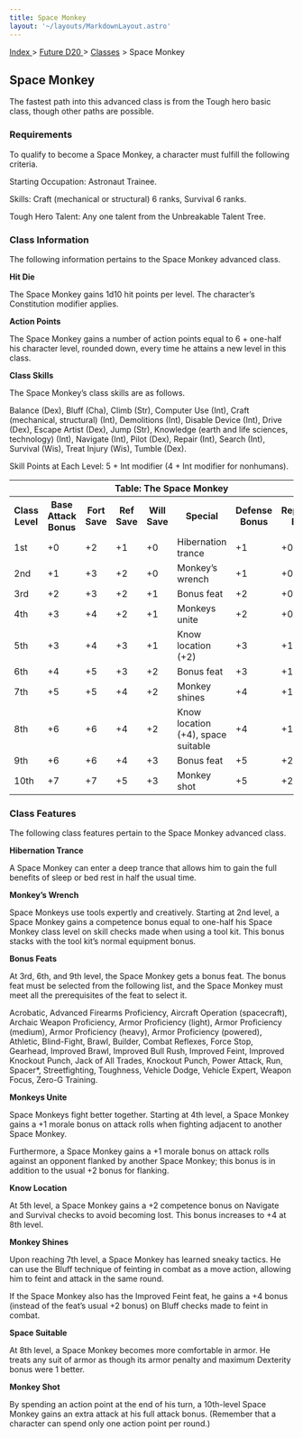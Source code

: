 ```yaml
---
title: Space Monkey
layout: '~/layouts/MarkdownLayout.astro'
---
```


[ Index ](/) > [ Future D20 ](/future.d20.srd) > [Classes](/future.d20.srd/classes) > Space Monkey

## Space Monkey

The fastest path into this advanced class is from the Tough hero basic class,
though other paths are possible.

### Requirements

To qualify to become a Space Monkey, a character must fulfill the following
criteria.

Starting Occupation: Astronaut Trainee.

Skills: Craft (mechanical or structural) 6 ranks, Survival 6 ranks.

Tough Hero Talent: Any one talent from the Unbreakable Talent Tree.

### Class Information

The following information pertains to the Space Monkey advanced class.

**Hit Die**

The Space Monkey gains 1d10 hit points per level. The character’s Constitution
modifier applies.

**Action Points**

The Space Monkey gains a number of action points equal to 6 + one-half his
character level, rounded down, every time he attains a new level in this
class.

**Class Skills**

The Space Monkey’s class skills are as follows.

Balance (Dex), Bluff (Cha), Climb (Str), Computer Use (Int), Craft
(mechanical, structural) (Int), Demolitions (Int), Disable Device (Int), Drive
(Dex), Escape Artist (Dex), Jump (Str), Knowledge (earth and life sciences,
technology) (Int), Navigate (Int), Pilot (Dex), Repair (Int), Search (Int),
Survival (Wis), Treat Injury (Wis), Tumble (Dex).

Skill Points at Each Level: 5 + Int modifier (4 + Int modifier for nonhumans).


<table> <tr><th colspan="9">Table: The Space Monkey</th></tr> <tr><th>Class Level</th><th>Base Attack Bonus</th><th>Fort Save</th><th>Ref Save</th><th>Will Save</th><th>Special</th><th>Defense Bonus</th><th>Reputation Bonus</th></tr> <tr><td>1st</td><td>+0</td><td>+2</td><td>+1</td><td>+0</td><td>Hibernation trance</td><td>+1</td><td>+0</td></tr> <tr class="shaded"><td>2nd</td><td>+1</td><td>+3</td><td>+2</td><td>+0</td><td>Monkey’s wrench</td><td>+1</td><td>+0</td></tr> <tr><td>3rd</td><td>+2</td><td>+3</td><td>+2</td><td>+1</td><td>Bonus feat</td><td>+2</td><td>+0</td></tr> <tr class="shaded"><td>4th</td><td>+3</td><td>+4</td><td>+2</td><td>+1</td><td>Monkeys unite</td><td>+2</td><td>+0</td></tr> <tr><td>5th</td><td>+3</td><td>+4</td><td>+3</td><td>+1</td><td>Know location (+2)</td><td>+3</td><td>+1</td></tr> <tr class="shaded"><td>6th</td><td>+4</td><td>+5</td><td>+3</td><td>+2</td><td>Bonus feat</td><td>+3</td><td>+1</td></tr> <tr><td>7th</td><td>+5</td><td>+5</td><td>+4</td><td>+2</td><td>Monkey shines</td><td>+4</td><td>+1</td></tr> <tr class="shaded"><td>8th</td><td>+6</td><td>+6</td><td>+4</td><td>+2</td><td>Know location (+4), space suitable</td><td>+4</td><td>+1</td></tr> <tr><td>9th</td><td>+6</td><td>+6</td><td>+4</td><td>+3</td><td>Bonus feat</td><td>+5</td><td>+2</td></tr> <tr class="shaded"><td>10th</td><td>+7</td><td>+7</td><td>+5</td><td>+3</td><td>Monkey shot</td><td>+5</td><td>+2</td></tr> </table>



### Class Features

The following class features pertain to the Space Monkey advanced class.

**Hibernation Trance**

A Space Monkey can enter a deep trance that allows him to gain the full
benefits of sleep or bed rest in half the usual time.

**Monkey’s Wrench**

Space Monkeys use tools expertly and creatively. Starting at 2nd level, a
Space Monkey gains a competence bonus equal to one-half his Space Monkey class
level on skill checks made when using a tool kit. This bonus stacks with the
tool kit’s normal equipment bonus.

**Bonus Feats**

At 3rd, 6th, and 9th level, the Space Monkey gets a bonus feat. The bonus feat
must be selected from the following list, and the Space Monkey must meet all
the prerequisites of the feat to select it.

Acrobatic, Advanced Firearms Proficiency, Aircraft Operation (spacecraft),
Archaic Weapon Proficiency, Armor Proficiency (light), Armor Proficiency
(medium), Armor Proficiency (heavy), Armor Proficiency (powered), Athletic,
Blind-Fight, Brawl, Builder, Combat Reflexes, Force Stop, Gearhead, Improved
Brawl, Improved Bull Rush, Improved Feint, Improved Knockout Punch, Jack of
All Trades, Knockout Punch, Power Attack, Run, Spacer*, Streetfighting,
Toughness, Vehicle Dodge, Vehicle Expert, Weapon Focus, Zero-G Training.

**Monkeys Unite**

Space Monkeys fight better together. Starting at 4th level, a Space Monkey
gains a +1 morale bonus on attack rolls when fighting adjacent to another
Space Monkey.

Furthermore, a Space Monkey gains a +1 morale bonus on attack rolls against an
opponent flanked by another Space Monkey; this bonus is in addition to the
usual +2 bonus for flanking.

**Know Location**

At 5th level, a Space Monkey gains a +2 competence bonus on Navigate and
Survival checks to avoid becoming lost. This bonus increases to +4 at 8th
level.

**Monkey Shines**

Upon reaching 7th level, a Space Monkey has learned sneaky tactics. He can use
the Bluff technique of feinting in combat as a move action, allowing him to
feint and attack in the same round.

If the Space Monkey also has the Improved Feint feat, he gains a +4 bonus
(instead of the feat’s usual +2 bonus) on Bluff checks made to feint in
combat.

**Space Suitable**

At 8th level, a Space Monkey becomes more comfortable in armor. He treats any
suit of armor as though its armor penalty and maximum Dexterity bonus were 1
better.

**Monkey Shot**

By spending an action point at the end of his turn, a 10th-level Space Monkey
gains an extra attack at his full attack bonus. (Remember that a character can
spend only one action point per round.)

